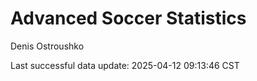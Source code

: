 # Advanced Soccer Statistics
Denis Ostroushko

<!-- gfm -->

Last successful data update: 2025-04-12 09:13:46 CST
